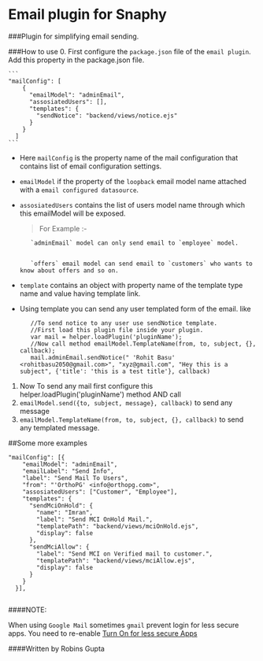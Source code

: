 # Email plugin for Snaphy


###Plugin for simplifying email sending.

###How to use
0. First configure the `package.json` file of the `email plugin`. Add this property in the package.json file.


    ```
    "mailConfig": [
        {
          "emailModel": "adminEmail",
          "assosiatedUsers": [],
          "templates": {
            "sendNotice": "backend/views/notice.ejs"
          }
        }
      ]
    ```
    
  * Here `mailConfig` is the property name of the mail configuration that contains list of email configuration settings.
  * `emailModel` if the property of the `loopback` email model name attached with a `email configured datasource`.
  * `assosiatedUsers` contains the list of users model name through which this emailModel will be exposed. 
     
     >For Example :-
     
     
           `adminEmail` model can only send email to `employee` model.
     
     
           `offers` email model can send email to `customers` who wants to know about offers and so on.
  * `template` contains an object with property name of the template type name and value having template link.
  * Using template you can send any user templated form of the email. like 
  
  
     ```
        //To send notice to any user use sendNotice template.
        //First load this plugin file inside your plugin.
        var mail = helper.loadPlugin('pluginName');
        //Now call method emailModel.TemplateName(from, to, subject, {}, callback);   
        mail.adminEmail.sendNotice(" 'Rohit Basu' <rohitbasu2050@gmail.com>", "xyz@gmail.com", "Hey this is a subject", {'title': 'this is a test title'}, callback)
     ```
     
     
1. Now  To send any mail first configure this  helper.loadPlugin('pluginName') method AND call
2. `emailModel.send({to, subject, message}, callback)` to send any message
3. `emailModel.TemplateName(from, to, subject, {}, callback)` to send any templated message.



##Some more examples
```
"mailConfig": [{
    "emailModel": "adminEmail",
    "emailLabel": "Send Info",
    "label": "Send Mail To Users",
    "from": "'OrthoPG' <info@orthopg.com>",
    "assosiatedUsers": ["Customer", "Employee"],
    "templates": {
      "sendMciOnHold": {
        "name": "Imran",
        "label": "Send MCI OnHold Mail.",
        "templatePath": "backend/views/mciOnHold.ejs",
        "display": false
      },
      "sendMciAllow": {
        "label": "Send MCI on Verified mail to customer.",
        "templatePath": "backend/views/mciAllow.ejs",
        "display": false
      }
    }
  }],
  
```
	 
####NOTE:

 When using `Google Mail` sometimes `gmail` prevent login for less secure apps. 
 You need to re-enable [Turn On for less secure Apps](https://www.google.com/settings/u/2/security/lesssecureapps)



####Written by Robins Gupta

